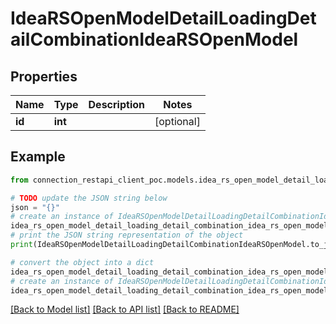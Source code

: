 # IdeaRSOpenModelDetailLoadingDetailCombinationIdeaRSOpenModel


## Properties

Name | Type | Description | Notes
------------ | ------------- | ------------- | -------------
**id** | **int** |  | [optional] 

## Example

```python
from connection_restapi_client_poc.models.idea_rs_open_model_detail_loading_detail_combination_idea_rs_open_model import IdeaRSOpenModelDetailLoadingDetailCombinationIdeaRSOpenModel

# TODO update the JSON string below
json = "{}"
# create an instance of IdeaRSOpenModelDetailLoadingDetailCombinationIdeaRSOpenModel from a JSON string
idea_rs_open_model_detail_loading_detail_combination_idea_rs_open_model_instance = IdeaRSOpenModelDetailLoadingDetailCombinationIdeaRSOpenModel.from_json(json)
# print the JSON string representation of the object
print(IdeaRSOpenModelDetailLoadingDetailCombinationIdeaRSOpenModel.to_json())

# convert the object into a dict
idea_rs_open_model_detail_loading_detail_combination_idea_rs_open_model_dict = idea_rs_open_model_detail_loading_detail_combination_idea_rs_open_model_instance.to_dict()
# create an instance of IdeaRSOpenModelDetailLoadingDetailCombinationIdeaRSOpenModel from a dict
idea_rs_open_model_detail_loading_detail_combination_idea_rs_open_model_from_dict = IdeaRSOpenModelDetailLoadingDetailCombinationIdeaRSOpenModel.from_dict(idea_rs_open_model_detail_loading_detail_combination_idea_rs_open_model_dict)
```
[[Back to Model list]](../README.md#documentation-for-models) [[Back to API list]](../README.md#documentation-for-api-endpoints) [[Back to README]](../README.md)


